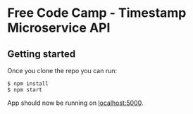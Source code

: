 # Free Code Camp - Timestamp Microservice API

## Getting started

Once you clone the repo you can run:

```
$ npm install
$ npm start
```

App should now be running on [localhost:5000](http://localhost:5000/timestamp-ms/123).